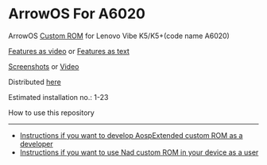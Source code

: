 ArrowOS For A6020
==============================
ArrowOS [Custom ROM](https://beebom.com/best-custom-roms-android-phones/) for Lenovo Vibe K5/K5+(code name A6020)

[Features as video](https://www.youtube.com/watch?v=KuQ9jIVmOXY) or [Features as text](https//forum.xda-developers.com/t/rom-11-0-aospextended-rom-v8-0-unofficial-surya.4202905/)

[Screenshots](https://t.me/Apon77Mido/5270) or [Video](https://www.youtube.com/watch?v=KuQ9jIVmOXY)

Distributed [here](https://t.me/rn4downloads/4885)

Estimated installation no.: 1-23

How to use this repository


-------------------

* [Instructions if you want to develop AospExtended custom ROM as a developer](https://github.com/Apon77/mido-AospExtended-Apon77/blob/main/Instructions%20for%20developers.md)
* [Instructions if you want to use Nad custom ROM in your device as a user](https://github.com/Apon77/mido-AospExtended-Apon77/blob/main/Instructions%20for%20users.md)
